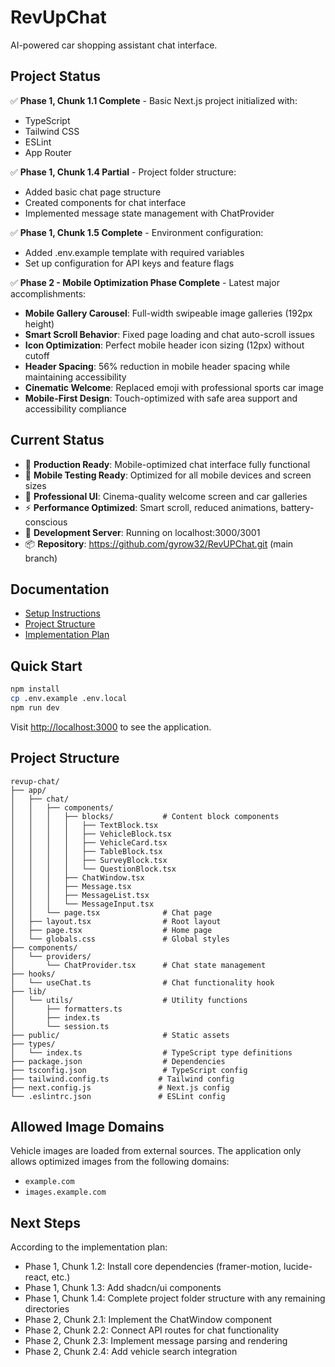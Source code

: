 # RevUpChat

<!-- Recent fix: Resolved duplicate scrollToTop import issue -->

AI-powered car shopping assistant chat interface.

## Project Status

✅ **Phase 1, Chunk 1.1 Complete** - Basic Next.js project initialized with:
- TypeScript
- Tailwind CSS
- ESLint
- App Router

✅ **Phase 1, Chunk 1.4 Partial** - Project folder structure:
- Added basic chat page structure
- Created components for chat interface
- Implemented message state management with ChatProvider

✅ **Phase 1, Chunk 1.5 Complete** - Environment configuration:
- Added .env.example template with required variables
- Set up configuration for API keys and feature flags

✅ **Phase 2 - Mobile Optimization Phase Complete** - Latest major accomplishments:
- **Mobile Gallery Carousel**: Full-width swipeable image galleries (192px height)
- **Smart Scroll Behavior**: Fixed page loading and chat auto-scroll issues
- **Icon Optimization**: Perfect mobile header icon sizing (12px) without cutoff
- **Header Spacing**: 56% reduction in mobile header spacing while maintaining accessibility
- **Cinematic Welcome**: Replaced emoji with professional sports car image
- **Mobile-First Design**: Touch-optimized with safe area support and accessibility compliance

## Current Status
- 🚀 **Production Ready**: Mobile-optimized chat interface fully functional
- 📱 **Mobile Testing Ready**: Optimized for all mobile devices and screen sizes
- 🎨 **Professional UI**: Cinema-quality welcome screen and car galleries
- ⚡ **Performance Optimized**: Smart scroll, reduced animations, battery-conscious
- 🔧 **Development Server**: Running on localhost:3000/3001
- 📦 **Repository**: https://github.com/gyrow32/RevUPChat.git (main branch)

## Documentation

- [Setup Instructions](docs/SETUP.md)
- [Project Structure](docs/PROJECT_STRUCTURE.md)
- [Implementation Plan](docs/IMPLEMENTATION_PLAN.md)

## Quick Start

```bash
npm install
cp .env.example .env.local
npm run dev
```

Visit [http://localhost:3000](http://localhost:3000) to see the application.

## Project Structure

```
revup-chat/
├── app/
│   ├── chat/
│   │   ├── components/
│   │   │   ├── blocks/           # Content block components
│   │   │   │   ├── TextBlock.tsx
│   │   │   │   ├── VehicleBlock.tsx
│   │   │   │   ├── VehicleCard.tsx
│   │   │   │   ├── TableBlock.tsx
│   │   │   │   ├── SurveyBlock.tsx
│   │   │   │   └── QuestionBlock.tsx
│   │   │   ├── ChatWindow.tsx
│   │   │   ├── Message.tsx
│   │   │   ├── MessageList.tsx
│   │   │   └── MessageInput.tsx
│   │   └── page.tsx              # Chat page
│   ├── layout.tsx                # Root layout
│   ├── page.tsx                  # Home page
│   └── globals.css               # Global styles
├── components/
│   └── providers/
│       └── ChatProvider.tsx      # Chat state management
├── hooks/
│   └── useChat.ts                # Chat functionality hook
├── lib/
│   └── utils/                    # Utility functions
│       ├── formatters.ts
│       ├── index.ts
│       └── session.ts
├── public/                       # Static assets
├── types/
│   └── index.ts                  # TypeScript type definitions
├── package.json                  # Dependencies
├── tsconfig.json                 # TypeScript config
├── tailwind.config.ts           # Tailwind config
├── next.config.js               # Next.js config
└── .eslintrc.json               # ESLint config
```

## Allowed Image Domains

Vehicle images are loaded from external sources. The application only
allows optimized images from the following domains:

- `example.com`
- `images.example.com`

## Next Steps

According to the implementation plan:
- Phase 1, Chunk 1.2: Install core dependencies (framer-motion, lucide-react, etc.)
- Phase 1, Chunk 1.3: Add shadcn/ui components
- Phase 1, Chunk 1.4: Complete project folder structure with any remaining directories
- Phase 2, Chunk 2.1: Implement the ChatWindow component
- Phase 2, Chunk 2.2: Connect API routes for chat functionality
- Phase 2, Chunk 2.3: Implement message parsing and rendering
- Phase 2, Chunk 2.4: Add vehicle search integration